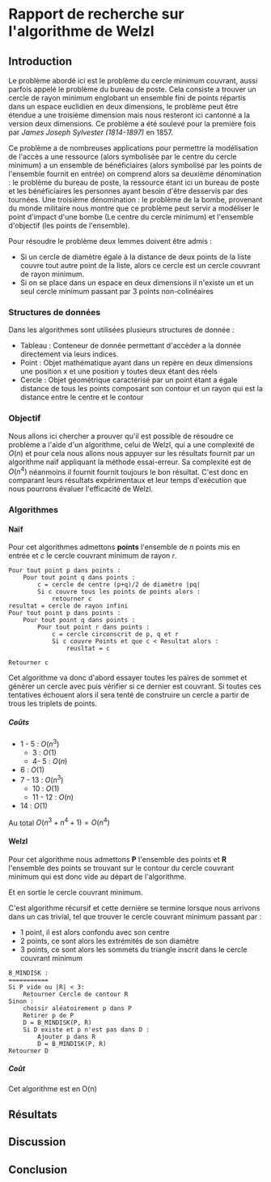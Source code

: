 # Rapport de recherche sur l'algorithme de Welzl 

## Introduction

Le problème abordé ici est le problème du cercle minimum couvrant, aussi parfois appelé le problème du bureau de poste. Cela consiste a trouver un cercle de rayon minimum englobant un ensemble fini de points répartis dans un espace euclidien en deux dimensions, le problème peut être étendue a une troisième dimension mais nous resteront ici cantonné a la version deux dimensions. Ce problème a été soulevé pour la première fois par *James Joseph Sylvester (1814-1897)* en 1857.

Ce problème a de nombreuses applications pour permettre la modélisation de l'accès a une ressource (alors symbolisée par le centre du cercle minimum) a un ensemble de bénéficiaires (alors symbolisé par les points de l'ensemble fournit en entrée) on comprend alors sa deuxième dénomination : le problème du bureau de poste, la ressource étant ici un bureau de poste et les bénéficiaires les personnes ayant besoin d'être desservis par des tournées. Une troisième dénomination : le problème de la bombe, provenant du monde militaire nous montre que ce problème peut servir a modéliser le point d'impact d'une bombe (Le centre du cercle minimum) et l'ensemble d'objectif (les points de l'ensemble).

Pour résoudre le problème deux lemmes doivent être admis :

- Si un cercle de diamètre égale à la distance de deux points de la liste couvre tout autre point de la liste, alors ce cercle est un cercle couvrant de rayon minimum.
- Si on se place dans un espace en deux dimensions il n'existe un et un seul cercle minimum passant par 3 points non-colinéaires

### Structures de données

Dans les algorithmes sont utilisées plusieurs structures de donnée :

- Tableau : Conteneur de donnée permettant d'accéder a la donnée directement via leurs indices.
- Point : Objet mathématique ayant dans un repère en deux dimensions une position x et une position y toutes deux étant des réels
- Cercle : Objet géométrique caractérisé par un point étant a égale distance de tous les points composant son contour et un rayon qui est la distance entre le centre et le contour

### Objectif

Nous allons ici chercher a prouver qu'il est possible de résoudre ce problème a l'aide d'un algorithme, celui de Welzl, qui a une complexité de $O(n)$ et pour cela nous allons nous appuyer sur les résultats fournit par un algorithme naïf appliquant la méthode essai-erreur. Sa complexité est de $O(n^4)$ néanmoins il fournit fournit toujours le bon résultat. C'est donc en comparant leurs résultats expérimentaux et leur temps d'exécution que nous pourrons évaluer l'efficacité de Welzl.

### Algorithmes

#### Naïf

Pour cet algorithmes admettons **points** l'ensemble de $n$ points mis en entrée et $c$ le cercle couvrant minimum de rayon $r$.

```
Pour tout point p dans points :
	Pour tout point q dans points :
		c = cercle de centre (p+q)/2 de diamètre |pq|
		Si c couvre tous les points de points alors : 
			retourner c
resultat = cercle de rayon infini
Pour tout point p dans points :
	Pour tout point q dans points :
		Pour tout point r dans points :
			c = cercle circonscrit de p, q et r
			Si c couvre Points et que c < Resultat alors :
				reusltat = c
				
Retourner c
```

Cet algorithme va donc d'abord essayer toutes les paires de sommet et générer un cercle avec puis vérifier si ce dernier est couvrant. Si toutes ces tentatives échouent alors il sera tenté de construire un cercle a partir de trous les triplets de points.

##### Coûts

- 1 - 5 : $O(n^3)$
  - 3 : $O(1)$
  - 4-  5 : $O(n)$
- 6 : $O(1)$
- 7 - 13 : $O(n^3)$
  - 10 : $O(1)$
  - 11 - 12 : $O(n)$
- 14 : $O(1)$

Au total $O(n^3 + n^4 + 1) = O(n^4)$

#### Welzl

Pour cet algorithme nous admettons **P** l'ensemble des points et **R** l'ensemble des points se trouvant sur le contour du cercle couvrant minimum qui est donc vide au départ de l'algorithme.

Et en sortie le cercle couvrant minimum.

C'est algorithme récursif et cette dernière se termine lorsque nous arrivons dans un cas trivial, tel que trouver le cercle couvrant minimum passant par :

- 1 point, il est alors confondu avec son centre 
- 2 points, ce sont alors les extrémités de son diamètre
- 3 points, ce sont alors les sommets du triangle inscrit dans le cercle couvrant minimum

```
B_MINDISK : 
===========
Si P vide ou |R| < 3:
	Retourner Cercle de contour R
Sinon :
	choisir aléatoirement p dans P
	Retirer p de P
	D = B_MINDISK(P, R)
	Si D existe et p n'est pas dans D :
		Ajouter p dans R
		D = B_MINDISK(P, R)
Retourner D
```

##### Coût

Cet algorithme est en O(n)

## Résultats



## Discussion

## Conclusion

